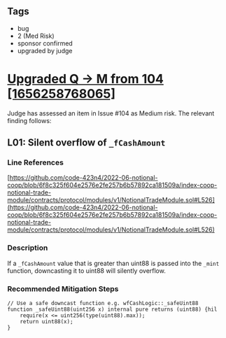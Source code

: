 ## Tags

- bug
- 2 (Med Risk)
- sponsor confirmed
- upgraded by judge

# [Upgraded Q -> M from 104 [1656258768065]](https://github.com/code-423n4/2022-06-notional-coop-findings/issues/239) 

Judge has assessed an item in Issue #104 as Medium risk. The relevant finding follows:

## L01: Silent overflow of `_fCashAmount`

### Line References

[https://github.com/code-423n4/2022-06-notional-coop/blob/6f8c325f604e2576e2fe257b6b57892ca181509a/index-coop-notional-trade-module/contracts/protocol/modules/v1/NotionalTradeModule.sol#L526](https://github.com/code-423n4/2022-06-notional-coop/blob/6f8c325f604e2576e2fe257b6b57892ca181509a/index-coop-notional-trade-module/contracts/protocol/modules/v1/NotionalTradeModule.sol#L526)

### Description

If a `_fCashAmount` value that is greater than uint88 is passed into the `_mint` function, downcasting it to uint88 will silently overflow. 

### Recommended Mitigation Steps

```solidity
// Use a safe downcast function e.g. wfCashLogic::_safeUint88
function _safeUint88(uint256 x) internal pure returns (uint88) {hil
    require(x <= uint256(type(uint88).max));
    return uint88(x);
}
```

